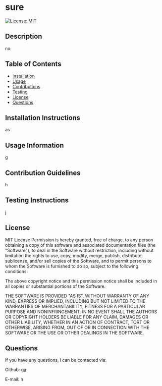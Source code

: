 # sure
[![License: MIT](https://img.shields.io/badge/License-MIT-yellow.svg)](https://opensource.org/licenses/MIT)
## Description

no

## Table of Contents

- [Installation](#installation-instructions)
- [Usage](#usage-information)
- [Contributions](#contribution-guidelines)
- [Testing](#testing-instructions)
- [License](#license)
- [Questions](#questions)


## Installation Instructions

as

## Usage Information

g

## Contribution Guidelines

h

## Testing Instructions

j

## License

MIT License
Permission is hereby granted, free of charge, to any person obtaining a copy of this software and associated documentation files (the "Software"), to deal in the Software without restriction, including without limitation the rights to use, copy, modify, merge, publish, distribute, sublicense, and/or sell copies of the Software, and to permit persons to whom the Software is furnished to do so, subject to the following conditions:

The above copyright notice and this permission notice shall be included in all copies or substantial portions of the Software.

THE SOFTWARE IS PROVIDED "AS IS", WITHOUT WARRANTY OF ANY KIND, EXPRESS OR IMPLIED, INCLUDING BUT NOT LIMITED TO THE WARRANTIES OF MERCHANTABILITY, FITNESS FOR A PARTICULAR PURPOSE AND NONINFRINGEMENT. IN NO EVENT SHALL THE AUTHORS OR COPYRIGHT HOLDERS BE LIABLE FOR ANY CLAIM, DAMAGES OR OTHER LIABILITY, WHETHER IN AN ACTION OF CONTRACT, TORT OR OTHERWISE, ARISING FROM, OUT OF OR IN CONNECTION WITH THE SOFTWARE OR THE USE OR OTHER DEALINGS IN THE SOFTWARE.

## Questions

If you have any questions, I can be contacted via: 

Github: [ga](https://github.com/ga)

E-mail: h
